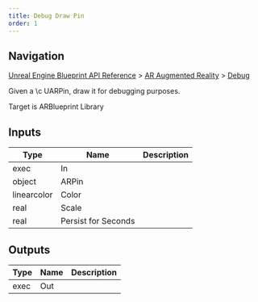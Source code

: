 ```yaml
---
title: Debug Draw Pin
order: 1
---
```

## Navigation

[Unreal Engine Blueprint API Reference](https://dev.epicgames.com/documentation/en-us/unreal-engine/BlueprintAPI) > [AR Augmented Reality](https://dev.epicgames.com/documentation/en-us/unreal-engine/BlueprintAPI/ARAugmentedReality) > [Debug](https://dev.epicgames.com/documentation/en-us/unreal-engine/BlueprintAPI/ARAugmentedReality/Debug)

Given a \\c UARPin, draw it for debugging purposes.

Target is ARBlueprint Library

## Inputs

| Type | Name | Description |
| --- | --- | --- |
| exec | In |  |
| object | ARPin |  |
| linearcolor | Color |  |
| real | Scale |  |
| real | Persist for Seconds |  |

## Outputs

| Type | Name | Description |
| --- | --- | --- |
| exec | Out |  |
